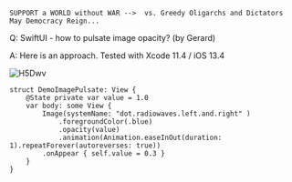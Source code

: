 ```
SUPPORT a WORLD without WAR -->  vs. Greedy Oligarchs and Dictators
May Democracy Reign... 
```

Q: SwiftUI - how to pulsate image opacity? (by Gerard)

A: Here is an approach. Tested with Xcode 11.4 / iOS 13.4

![H5Dwv](https://user-images.githubusercontent.com/62171579/168856275-b8bdfc7c-c486-47f3-a06a-4e7330c30dd0.gif)

```
struct DemoImagePulsate: View {
    @State private var value = 1.0
    var body: some View {
        Image(systemName: "dot.radiowaves.left.and.right" )
            .foregroundColor(.blue)
            .opacity(value)
            .animation(Animation.easeInOut(duration: 1).repeatForever(autoreverses: true))
        .onAppear { self.value = 0.3 }
    }
}
```
